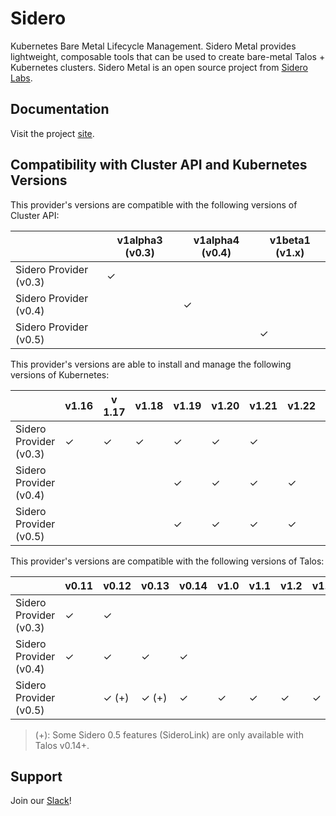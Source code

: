 # Sidero

Kubernetes Bare Metal Lifecycle Management.
Sidero Metal provides lightweight, composable tools that can be used to create bare-metal Talos + Kubernetes clusters.
 Sidero Metal is an open source project from [Sidero Labs](https://www.SideroLabs.com).

## Documentation

Visit the project [site](https://www.sidero.dev).

## Compatibility with Cluster API and Kubernetes Versions

This provider's versions are compatible with the following versions of Cluster API:

|                        | v1alpha3 (v0.3) | v1alpha4 (v0.4) | v1beta1 (v1.x) |
| ---------------------- | --------------- | --------------- | -------------- |
| Sidero Provider (v0.3) | ✓               |                 |                |
| Sidero Provider (v0.4) |                 | ✓               |                |
| Sidero Provider (v0.5) |                 |                 | ✓              |

This provider's versions are able to install and manage the following versions of Kubernetes:

|                        | v1.16 | v 1.17 | v1.18 | v1.19 | v1.20 | v1.21 | v1.22 | v1.23 | v1.24 | v1.25 | v1.26 |
| ---------------------- | ----- | ------ | ----- | ----- | ----- | ----- | ----- | ----- | ----- | ----- | ----- |
| Sidero Provider (v0.3) | ✓     | ✓      | ✓     | ✓     | ✓     | ✓     |       |       |       |       |       |
| Sidero Provider (v0.4) |       |        |       | ✓     | ✓     | ✓     | ✓     | ✓     |       |       |       |
| Sidero Provider (v0.5) |       |        |       | ✓     | ✓     | ✓     | ✓     | ✓     | ✓     | ✓     | ✓     |

This provider's versions are compatible with the following versions of Talos:

|                        | v0.11 | v0.12  | v0.13 | v0.14 | v1.0  | v1.1  | v1.2  | v1.3  |
| ---------------------- | ----- | ------ | ----- | ----- | ----- | ----- | ----- | ----- |
| Sidero Provider (v0.3) | ✓     | ✓      |       |       |       |       |       |       |
| Sidero Provider (v0.4) | ✓     | ✓      | ✓     | ✓     |       |       |       |       |
| Sidero Provider (v0.5) |       | ✓ (+)  | ✓ (+) | ✓     | ✓     | ✓     | ✓     | ✓     |

> (+): Some Sidero 0.5 features (SideroLink) are only available with Talos v0.14+.

## Support

Join our [Slack](https://slack.dev.talos-systems.io)!
